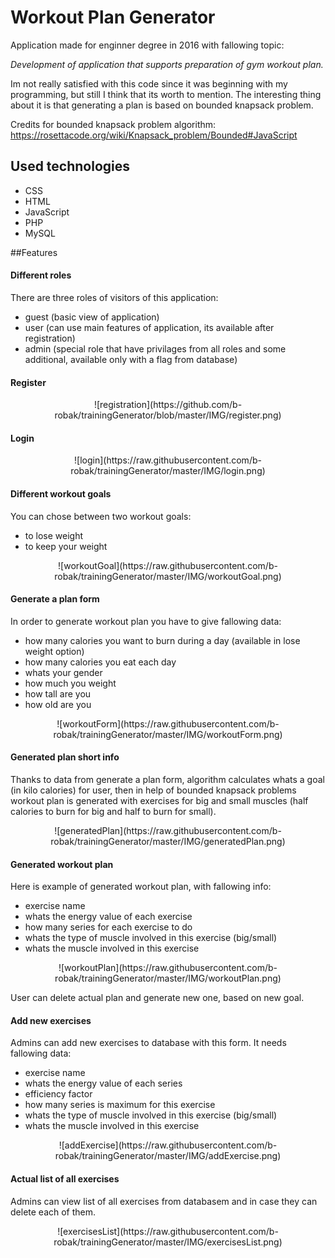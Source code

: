 # Workout Plan Generator
Application made for enginner degree in 2016 with fallowing topic: 

*Development of application that supports preparation of gym workout plan.*

Im not really satisfied  with this code since it was beginning with my programming, but still I think that its worth to mention. The interesting thing about it is that generating a plan is based on bounded knapsack problem.

Credits for bounded knapsack problem algorithm:
https://rosettacode.org/wiki/Knapsack_problem/Bounded#JavaScript

## Used technologies
- CSS
- HTML
- JavaScript
- PHP
- MySQL

##Features

#### Different roles

There are three roles of visitors of this application:
- guest (basic view of application)
- user (can use main features of application, its available after registration)
- admin (special role that have privilages from all roles and some additional, available only with a flag from database)


#### Register
<p align="center">
![registration](https://github.com/b-robak/trainingGenerator/blob/master/IMG/register.png)
</p>


#### Login
<p align="center">
![login](https://raw.githubusercontent.com/b-robak/trainingGenerator/master/IMG/login.png)
</p>


#### Different workout goals

You can chose between two workout goals:
- to lose weight
- to keep your weight


<p align="center">
![workoutGoal](https://raw.githubusercontent.com/b-robak/trainingGenerator/master/IMG/workoutGoal.png)
</p>


#### Generate a plan form

In order to generate workout plan you have to give fallowing data:
- how many calories you want to burn during a day (available in lose weight option)
- how many calories you eat each day
- whats your gender
- how much you weight
- how tall are you
- how old are you


<p align="center">
![workoutForm](https://raw.githubusercontent.com/b-robak/trainingGenerator/master/IMG/workoutForm.png)
</p>


#### Generated plan short info

Thanks to data from generate a plan form, algorithm calculates whats a goal (in kilo calories) for user, then in help of bounded knapsack problems workout plan is generated with exercises for big and small muscles (half calories to burn for big and half to burn for small).

<p align="center">
![generatedPlan](https://raw.githubusercontent.com/b-robak/trainingGenerator/master/IMG/generatedPlan.png)
</p>


#### Generated workout plan

Here is example of generated workout plan, with fallowing info:
- exercise name
- whats the energy value of each exercise
- how many series for each exercise to do
- whats the type of muscle involved in this exercise (big/small)
- whats the muscle involved in this exercise

<p align="center">
![workoutPlan](https://raw.githubusercontent.com/b-robak/trainingGenerator/master/IMG/workoutPlan.png)
</p>

User can delete actual plan and generate new one, based on new goal.


#### Add new exercises

Admins can add new exercises to database with this form. It needs fallowing data:

- exercise name
- whats the energy value of each series
- efficiency factor 
- how many series is maximum for this exercise
- whats the type of muscle involved in this exercise (big/small)
- whats the muscle involved in this exercise

<p align="center">
![addExercise](https://raw.githubusercontent.com/b-robak/trainingGenerator/master/IMG/addExercise.png)
</p>


#### Actual list of all exercises

Admins can view list of all exercises from databasem and in case they can delete each of them.

<p align="center">
![exercisesList](https://raw.githubusercontent.com/b-robak/trainingGenerator/master/IMG/exercisesList.png)
</p>
